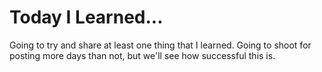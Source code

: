 # Today I Learned...

Going to try and share at least one thing that I learned. Going to shoot for posting more days than not, but we'll see how successful this is.

